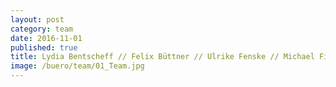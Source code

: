 ```yaml
---
layout: post
category: team
date: 2016-11-01
published: true
title: Lydia Bentscheff // Felix Büttner // Ulrike Fenske // Michael Filser // Sybille Frederiks // Maria Garcia Barrera // Daniel Gleißenberg // Theresa Grave // Lena Greger // Astrid Hiljegerdes // Hans-Jürgen Keisel // Martin Kranich // Paul Ludwig // Milanko Moraske // Ralf Nägele // Jürgen Ruf // Ulrike Vogel // Verena Wiederholt // Karin Willke // Nancy Zimmermann
image: /buero/team/01_Team.jpg
---
```

